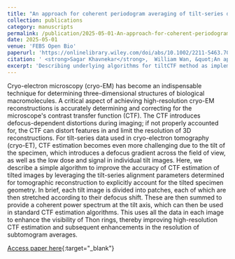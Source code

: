 ```yaml
---
title: "An approach for coherent periodogram averaging of tilt-series data for improved contrast transfer function estimation"
collection: publications
category: manuscripts
permalink: /publication/2025-05-01-An-approach-for-coherent-periodogram-averaging-of-tilt-series-data-for-improved-contrast-transfer-function-estimation
date: 2025-05-01
venue: 'FEBS Open Bio'
paperurl: 'https://onlinelibrary.wiley.com/doi/abs/10.1002/2211-5463.70050'
citation: ' <strong>Sagar Khavnekar</strong>,  William Wan, &quot;An approach for coherent periodogram averaging of tilt-series data for improved contrast transfer function estimation.&quot; FEBS Open Bio, 2025.'
excerpt: 'Describing underlying algorithms for tiltCTF method as implemented in TOMOMAN.'
---
```


Cryo-electron microscopy (cryo-EM) has become an indispensable technique for determining three-dimensional structures of biological macromolecules. A critical aspect of achieving high-resolution cryo-EM reconstructions is accurately determining and correcting for the microscope&apos;s contrast transfer function (CTF). The CTF introduces defocus-dependent distortions during imaging; if not properly accounted for, the CTF can distort features in and limit the resolution of 3D reconstructions. For tilt-series data used in cryo-electron tomography (cryo-ET), CTF estimation becomes even more challenging due to the tilt of the specimen, which introduces a defocus gradient across the field of view, as well as the low dose and signal in individual tilt images. Here, we describe a simple algorithm to improve the accuracy of CTF estimation of tilted images by leveraging the tilt-series alignment parameters determined for tomographic reconstruction to explicitly account for the tilted specimen geometry. In brief, each tilt image is divided into patches, each of which are then stretched according to their defocus shift. These are then summed to provide a coherent power spectrum at the tilt axis, which can then be used in standard CTF estimation algorithms. This uses all the data in each image to enhance the visibility of Thon rings, thereby improving high-resolution CTF estimation and subsequent enhancements in the resolution of subtomogram averages.

[Access paper here](https://onlinelibrary.wiley.com/doi/abs/10.1002/2211-5463.70050){:target="_blank"}
